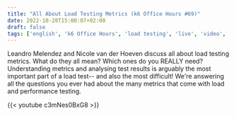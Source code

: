 ```yaml
---
title: "All About Load Testing Metrics (k6 Office Hours #69)"
date: 2022-10-28T15:00:07+02:00
draft: false
tags: ['english', 'k6 Office Hours', 'load testing', 'live', 'video', 'k6.io', 'performance testing']
---
```

Leandro Melendez and Nicole van der Hoeven discuss all about load testing metrics. What do they all mean? Which ones do you REALLY need? Understanding metrics and analysing test results is arguably the most important part of a load test-- and also the most difficult! We're answering all the questions you ever had about the many metrics that come with load and performance testing.

{{< youtube c3mNes0BxG8 >}}